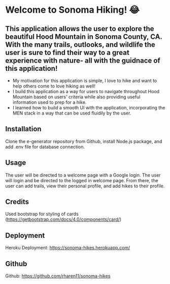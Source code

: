 # Welcome to Sonoma Hiking! :joy:

## This application allows the user to explore the beautiful Hood Mountain in Sonoma County, CA. With the many trails, outlooks, and wildlife the user is sure to find their way to a great experience with nature- all with the guidnace of this application!

- My motivation for this application is simple, I love to hike and want to help others come to love hiking as well!
- I build this application as a way for users to navigate throughout Hood Mountain based on users' criteria while also providing useful information used to prep for a hike.
- I learned how to build a smooth UI with the application, incorporating the MEN stack in a way that can be used fluidily by the user. 

## Installation 

Clone the e-generator repository from Github, install Node.js package, and add .env file for database connection. 

## Usage

The user will be directed to a welcome page with a Google login. The user will login and be directed to the logged in welcome page. From there, the user can add trails, view their personal profile, and add hikes to their profile. 

## Credits

Used bootstrap for styling of cards (https://getbootstrap.com/docs/4.0/components/card/)

## Deployment
Heroku Deployment: https://sonoma-hikes.herokuapp.com/

## Github
Github: https://github.com/rharen11/sonoma-hikes
